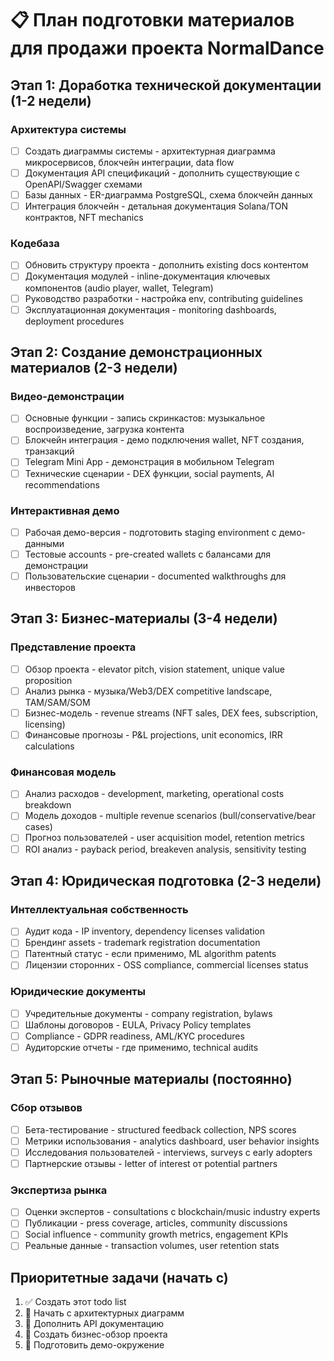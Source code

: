 # 📋 План подготовки материалов для продажи проекта NormalDance

## Этап 1: Доработка технической документации (1-2 недели)

### Архитектура системы

- [ ] Создать диаграммы системы - архитектурная диаграмма микросервисов, блокчейн интеграции, data flow
- [ ] Документация API спецификаций - дополнить существующие с OpenAPI/Swagger схемами
- [ ] Базы данных - ER-диаграмма PostgreSQL, схема блокчейн данных
- [ ] Интеграция блокчейн - детальная документация Solana/TON контрактов, NFT mechanics

### Кодебаза

- [ ] Обновить структуру проекта - дополнить existing docs контентом
- [ ] Документация модулей - inline-документация ключевых компонентов (audio player, wallet, Telegram)
- [ ] Руководство разработки - настройка env, contributing guidelines
- [ ] Эксплуатационная документация - monitoring dashboards, deployment procedures

## Этап 2: Создание демонстрационных материалов (2-3 недели)

### Видео-демонстрации

- [ ] Основные функции - запись скринкастов: музыкальное воспроизведение, загрузка контента
- [ ] Блокчейн интеграция - демо подключения wallet, NFT создания, транзакций
- [ ] Telegram Mini App - демонстрация в мобильном Telegram
- [ ] Технические сценарии - DEX функции, social payments, AI recommendations

### Интерактивная демо

- [ ] Рабочая демо-версия - подготовить staging environment с демо-данными
- [ ] Тестовые accounts - pre-created wallets с балансами для демонстрации
- [ ] Пользовательские сценарии - documented walkthroughs для инвесторов

## Этап 3: Бизнес-материалы (3-4 недели)

### Представление проекта

- [ ] Обзор проекта - elevator pitch, vision statement, unique value proposition
- [ ] Анализ рынка - музыка/Web3/DEX competitive landscape, TAM/SAM/SOM
- [ ] Бизнес-модель - revenue streams (NFT sales, DEX fees, subscription, licensing)
- [ ] Финансовые прогнозы - P&L projections, unit economics, IRR calculations

### Финансовая модель

- [ ] Анализ расходов - development, marketing, operational costs breakdown
- [ ] Модель доходов - multiple revenue scenarios (bull/conservative/bear cases)
- [ ] Прогноз пользователей - user acquisition model, retention metrics
- [ ] ROI анализ - payback period, breakeven analysis, sensitivity testing

## Этап 4: Юридическая подготовка (2-3 недели)

### Интеллектуальная собственность

- [ ] Аудит кода - IP inventory, dependency licenses validation
- [ ] Брендинг assets - trademark registration documentation
- [ ] Патентный статус - если применимо, ML algorithm patents
- [ ] Лицензии сторонних - OSS compliance, commercial licenses status

### Юридические документы

- [ ] Учредительные документы - company registration, bylaws
- [ ] Шаблоны договоров - EULA, Privacy Policy templates
- [ ] Compliance - GDPR readiness, AML/KYC procedures
- [ ] Аудиторские отчеты - где применимо, technical audits

## Этап 5: Рыночные материалы (постоянно)

### Сбор отзывов

- [ ] Бета-тестирование - structured feedback collection, NPS scores
- [ ] Метрики использования - analytics dashboard, user behavior insights
- [ ] Исследования пользователей - interviews, surveys с early adopters
- [ ] Партнерские отзывы - letter of interest от potential partners

### Экспертиза рынка

- [ ] Оценки экспертов - consultations с blockchain/music industry experts
- [ ] Публикации - press coverage, articles, community discussions
- [ ] Social influence - community growth metrics, engagement KPIs
- [ ] Реальные данные - transaction volumes, user retention stats

## Приоритетные задачи (начать с)

1. ✅ Создать этот todo list
2. 🔄 Начать с архитектурных диаграмм
3. 🔄 Дополнить API документацию
4. 🔄 Создать бизнес-обзор проекта
5. 🔄 Подготовить демо-окружение
